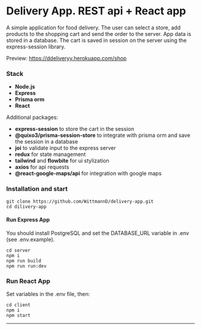# Delivery App. REST api + React app

A simple application for food delivery. The user can select a store, add products to the shopping cart and send the order to the server.
App data is stored in a database. The cart is saved in session on the server using the express-session library.

Preview: https://ddeliveryy.herokuapp.com/shop

### Stack
- **Node.js**
- **Express**
- **Prisma orm**
- **React**

Additional packages:
- **express-session** to store the cart in the session
- **@quixo3/prisma-session-store** to integrate with prisma orm and save the session in a database
- **joi** to validate input to the express server
- **redux** for state management
- **tailwind** and **flowbite** for ui stylization
- **axios** for api requests
- **@react-google-maps/api** for integration with google maps

### Installation and start

```
git clone https://github.com/WittmannD/delivery-app.git
cd dilivery-app
```

#### Run Express App

You should install PostgreSQL and set the DATABASE_URL variable in .env (see .env.example).

```
cd server
npm i
npm run build
npm run run:dev
```

### Run React App

Set variables in the .env file, then:

```
cd client
npm i
npm start
```

---
